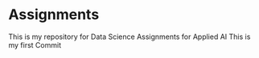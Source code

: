 # Assignments
This is my repository for Data Science Assignments for Applied AI
This is my first Commit
